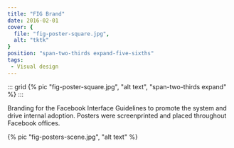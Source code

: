 ```yaml
---
title: "FIG Brand"
date: 2016-02-01
cover: {
  file: "fig-poster-square.jpg",
  alt: "tktk"
}
position: "span-two-thirds expand-five-sixths"
tags:
 - Visual design
---
```

::: grid
{% pic "fig-poster-square.jpg", "alt text", "span-two-thirds expand" %}
:::

Branding for the Facebook Interface Guidelines to promote the system and drive internal adoption. Posters were screenprinted and placed throughout Facebook offices.

{% pic "fig-posters-scene.jpg", "alt text" %}